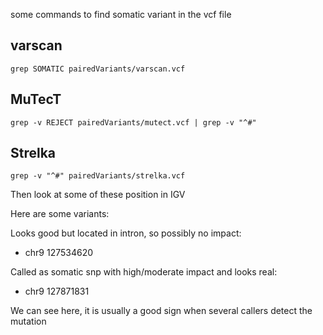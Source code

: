 some commands to find somatic variant in the vcf file

## varscan

```{.bash}
grep SOMATIC pairedVariants/varscan.vcf 
```

## MuTecT
```{.bash}
grep -v REJECT pairedVariants/mutect.vcf | grep -v "^#"
```

## Strelka
```{.bash}
grep -v "^#" pairedVariants/strelka.vcf
```


Then look at some of these position in IGV


Here are some variants:   

Looks good but located in intron, so possibly no impact:   

  * chr9 127534620

Called as somatic snp with high/moderate impact and looks real:   

  * chr9 127871831


We can see here, it is usually a good sign when several callers detect the mutation
